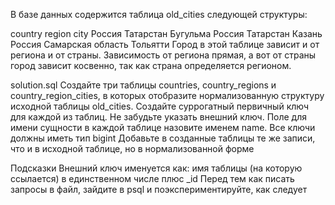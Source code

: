 В базе данных содержится таблица old_cities следующей структуры:

country	region	city
Россия	Татарстан	Бугульма
Россия	Татарстан	Казань
Россия	Самарская область	Тольятти
Город в этой таблице зависит и от региона и от страны. Зависимость от региона прямая, а вот от страны город зависит косвенно, так как страна определяется регионом.

solution.sql
Создайте три таблицы countries, country_regions и country_region_cities, в которых отобразите нормализованную структуру исходной таблицы old_cities. Создайте суррогатный первичный ключ для каждой из таблиц. Не забудьте указать внешний ключ. Поле для имени сущности в каждой таблице назовите именем name. Все ключи должны иметь тип bigint
Добавьте в созданные таблицы те же записи, что и в исходной таблице, но в нормализованной форме

Подсказки
Внешний ключ именуется как: имя таблицы (на которую ссылается) в единственном числе плюс _id
Перед тем как писать запросы в файл, зайдите в psql и поэкспериментируйте, как следует